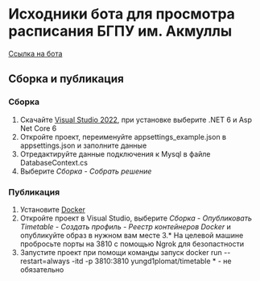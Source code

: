 # Исходники бота для просмотра расписания БГПУ им. Акмуллы
[Ссылка на бота](https://vk.com/adobot)

## Сборка и публикация

### Сборка
1. Скачайте [Visual Studio 2022](https://visualstudio.microsoft.com/ru/thank-you-downloading-visual-studio/?sku=Community&channel=Release&version=VS2022&source=VSLandingPage&passive=false&cid=2030), при установке выберите .NET 6 и Asp Net Core 6
2. Откройте проект, переименуйте appsettings_example.json в appsettings.json и заполните данные
3. Отредактируйте данные подключения к Mysql в файле DatabaseContext.cs
3. Выберите *Сборка - Собрать решение*

### Публикация
1. Установите [Docker](https://www.docker.com/products/docker-desktop/) 
2. Откройте проект в Visual Studio, выберите *Сборка - Опубликовать Timetable - Создать профиль - Реестр контейнеров Docker* и опубликуйте образ в нужном вам месте
3.\* На целевой машине пробросьте порты на 3810 с помощью Ngrok для безопастности
4. Запустите проект при помощи команды запуск docker run --restart=always -itd -p 3810:3810 yungd1plomat/timetable
\* - не обязательно

